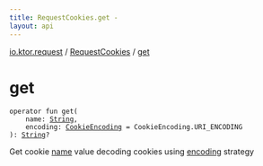 ```yaml
---
title: RequestCookies.get - 
layout: api
---
```


<div class='api-docs-breadcrumbs'><a href="../index.html">io.ktor.request</a> / <a href="index.html">RequestCookies</a> / <a href="./get.html">get</a></div>

# get

<div class="signature"><code><span class="keyword">operator</span> <span class="keyword">fun </span><span class="identifier">get</span><span class="symbol">(</span><br/>&nbsp;&nbsp;&nbsp;&nbsp;<span class="parameterName" id="io.ktor.request.RequestCookies$get(kotlin.String, io.ktor.http.CookieEncoding)/name">name</span><span class="symbol">:</span>&nbsp;<a href="https://kotlinlang.org/api/latest/jvm/stdlib/kotlin/-string/index.html"><span class="identifier">String</span></a><span class="symbol">, </span><br/>&nbsp;&nbsp;&nbsp;&nbsp;<span class="parameterName" id="io.ktor.request.RequestCookies$get(kotlin.String, io.ktor.http.CookieEncoding)/encoding">encoding</span><span class="symbol">:</span>&nbsp;<a href="../../io.ktor.http/-cookie-encoding/index.html"><span class="identifier">CookieEncoding</span></a>&nbsp;<span class="symbol">=</span>&nbsp;CookieEncoding.URI_ENCODING<br/><span class="symbol">)</span><span class="symbol">: </span><a href="https://kotlinlang.org/api/latest/jvm/stdlib/kotlin/-string/index.html"><span class="identifier">String</span></a><span class="symbol">?</span></code></div>

Get cookie <a href="get.html#io.ktor.request.RequestCookies$get(kotlin.String, io.ktor.http.CookieEncoding)/name">name</a> value decoding cookies using <a href="get.html#io.ktor.request.RequestCookies$get(kotlin.String, io.ktor.http.CookieEncoding)/encoding">encoding</a> strategy

